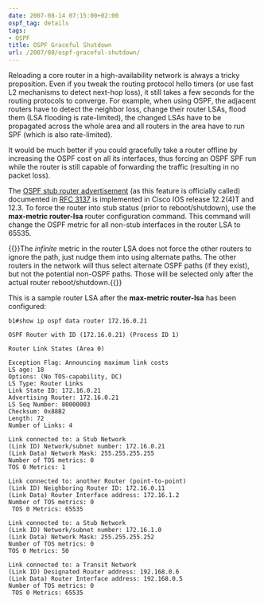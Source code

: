 ```yaml
---
date: 2007-08-14 07:15:00+02:00
ospf_tag: details
tags:
- OSPF
title: OSPF Graceful Shutdown
url: /2007/08/ospf-graceful-shutdown/
---
```

Reloading a core router in a high-availability network is always a tricky proposition. Even if you tweak the routing protocol hello timers (or use fast L2 mechanisms to detect next-hop loss), it still takes a few seconds for the routing protocols to converge. For example, when using OSPF, the adjacent routers have to detect the neighbor loss, change their router LSAs, flood them (LSA flooding is rate-limited), the changed LSAs have to be propagated across the whole area and all routers in the area have to run SPF (which is also rate-limited).

It would be much better if you could gracefully take a router offline by increasing the OSPF cost on all its interfaces, thus forcing an OSPF SPF run while the router is still capable of forwarding the traffic (resulting in no packet loss).
<!--more-->
The [OSPF stub router advertisement](http://www.cisco.com/univercd/cc/td/doc/product/software/ios122/122newft/122t/122t4/ftospfau.htm) (as this feature is officially called) documented in [RFC 3137](http://www.faqs.org/rfcs/rfc3137.html) is implemented in Cisco IOS release 12.2(4)T and 12.3. To force the router into stub status (prior to reboot/shutdown), use the **max-metric router-lsa** router configuration command. This command will change the OSPF metric for all non-stub interfaces in the router LSA to 65535.

{{<note info>}}The *infinite* metric in the router LSA does not force the other routers to ignore the path, just nudge them into using alternate paths. The other routers in the network will thus select alternate OSPF paths (if they exist), but not the potential non-OSPF paths. Those will be selected only after the actual router reboot/shutdown.{{</note>}}
<!--more-->
This is a sample router LSA after the **max-metric router-lsa** has been configured:

``` code
b1#show ip ospf data router 172.16.0.21

OSPF Router with ID (172.16.0.21) (Process ID 1)

Router Link States (Area 0)

Exception Flag: Announcing maximum link costs
LS age: 18
Options: (No TOS-capability, DC)
LS Type: Router Links
Link State ID: 172.16.0.21
Advertising Router: 172.16.0.21
LS Seq Number: 80000003
Checksum: 0x88B2
Length: 72
Number of Links: 4

Link connected to: a Stub Network
(Link ID) Network/subnet number: 172.16.0.21
(Link Data) Network Mask: 255.255.255.255
Number of TOS metrics: 0
TOS 0 Metrics: 1

Link connected to: another Router (point-to-point)
(Link ID) Neighboring Router ID: 172.16.0.11
(Link Data) Router Interface address: 172.16.1.2
Number of TOS metrics: 0
 TOS 0 Metrics: 65535

Link connected to: a Stub Network
(Link ID) Network/subnet number: 172.16.1.0
(Link Data) Network Mask: 255.255.255.252
Number of TOS metrics: 0
TOS 0 Metrics: 50

Link connected to: a Transit Network
(Link ID) Designated Router address: 192.168.0.6
(Link Data) Router Interface address: 192.168.0.5
Number of TOS metrics: 0
 TOS 0 Metrics: 65535
```
